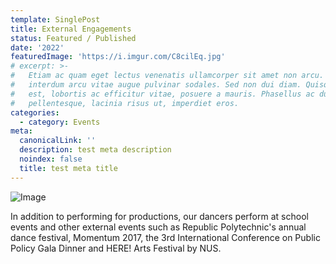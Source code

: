```yaml
---
template: SinglePost
title: External Engagements
status: Featured / Published
date: '2022'
featuredImage: 'https://i.imgur.com/C8cilEq.jpg'
# excerpt: >-
#   Etiam ac quam eget lectus venenatis ullamcorper sit amet non arcu. Nullam
#   interdum arcu vitae augue pulvinar sodales. Sed non dui diam. Quisque lectus
#   est, lobortis ac efficitur vitae, posuere a mauris. Phasellus ac dui
#   pellentesque, lacinia risus ut, imperdiet eros.
categories:
  - category: Events
meta:
  canonicalLink: ''
  description: test meta description
  noindex: false
  title: test meta title
---
```


![Image](https://i.imgur.com/C8cilEq.jpg)

In addition to performing for productions, our dancers perform at school events and other external events such as Republic Polytechnic's annual dance festival, Momentum 2017, the 3rd International Conference on Public Policy Gala Dinner and HERE! Arts Festival by NUS. 

